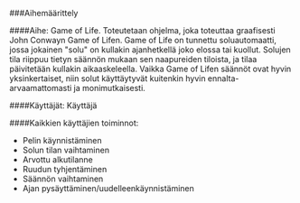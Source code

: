 ###Aihemäärittely

####Aihe:
Game of Life. Toteutetaan ohjelma, joka toteuttaa graafisesti John Conwayn Game of Lifen. Game of Life on tunnettu soluautomaatti, jossa jokainen "solu" on kullakin ajanhetkellä joko elossa tai kuollut. Solujen tila riippuu tietyn säännön mukaan sen naapureiden tiloista, ja tilaa päivitetään kullakin aikaaskeleella. Vaikka Game of Lifen säännöt ovat hyvin yksinkertaiset, niin solut käyttäytyvät kuitenkin hyvin ennalta-arvaamattomasti ja monimutkaisesti.

####Käyttäjät:
Käyttäjä

####Kaikkien käyttäjien toiminnot:
- Pelin käynnistäminen
- Solun tilan vaihtaminen
- Arvottu alkutilanne
- Ruudun tyhjentäminen
- Säännön vaihtaminen
- Ajan pysäyttäminen/uudelleenkäynnistäminen


